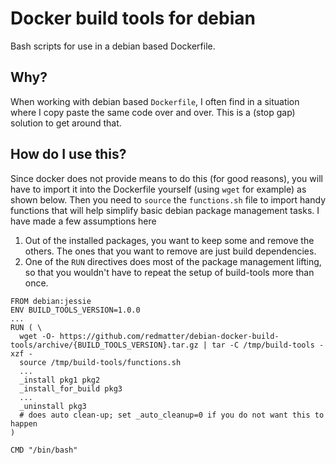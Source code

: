 # Docker build tools for debian

Bash scripts for use in a debian based Dockerfile.

## Why?

When working with debian based `Dockerfile`, I often find in a situation where I copy paste the same code over and over. This is a (stop gap) solution to get around that.

## How do I use this?

Since docker does not provide means to do this (for good reasons), you will have to import it into the Dockerfile yourself (using `wget` for example) as shown below.
Then you need to `source` the `functions.sh` file to import handy functions that will help simplify basic debian package management tasks.
I have made a few assumptions here

1. Out of the installed packages, you want to keep some and remove the others. The ones that you want to remove are just build dependencies.
2. One of the `RUN` directives does most of the package management lifting, so that you wouldn't have to repeat the setup of build-tools more than once.

```
FROM debian:jessie
ENV BUILD_TOOLS_VERSION=1.0.0
...
RUN ( \
  wget -O- https://github.com/redmatter/debian-docker-build-tools/archive/{BUILD_TOOLS_VERSION}.tar.gz | tar -C /tmp/build-tools -xzf -
  source /tmp/build-tools/functions.sh
  ...
  _install pkg1 pkg2
  _install_for_build pkg3
  ...
  _uninstall pkg3
  # does auto clean-up; set _auto_cleanup=0 if you do not want this to happen
)

CMD "/bin/bash"
